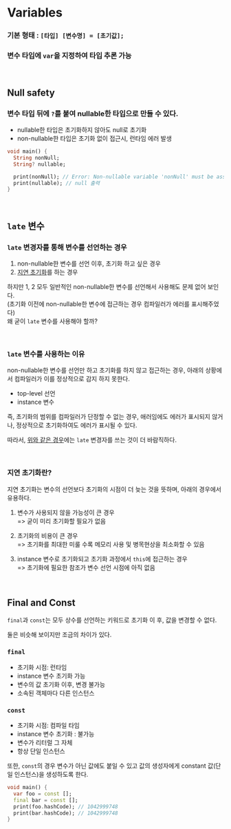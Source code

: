 # Variables

### 기본 형태 : `[타입] [변수명] = [초기값];`

### 변수 타입에 `var`을 지정하여 타입 추론 가능

<br/>

## Null safety

### 변수 타입 뒤에 `?`를 붙여 nullable한 타입으로 만들 수 있다.
- nullable한 타입은 초기화하지 않아도 null로 초기화
- non-nullable한 타입은 초기화 없이 접근시, 런타임 에러 발생
```dart
void main() {
  String nonNull;
  String? nullable;

  print(nonNull); // Error: Non-nullable variable 'nonNull' must be assigned before it can be used.
  print(nullable); // null 출력
}
```

<br/>

## `late` 변수
### `late` 변경자를 통해 변수를 선언하는 경우
1. non-nullable한 변수를 선언 이후, 초기화 하고 싶은 경우
2. [지연 초기화](#지연-초기화란)를 하는 경우  

하지만 1, 2 모두 일반적인 non-nullable한 변수를 선언해서 사용해도 문제 없어 보인다.  
(초기화 이전에 non-nullable한 변수에 접근하는 경우 컴파일러가 에러를 표시해주었다)  
왜 굳이 `late` 변수를 사용해야 할까?

<br/>

### `late` 변수를 사용하는 이유
non-nullable한 변수를 선언만 하고 초기화를 하지 않고 접근하는 경우, 아래의 상황에서 컴파일러가 이를 정상적으로 감지 하지 못한다.
- top-level 선언
- instance 변수

즉, 초기화의 범위를 컴파일러가 단정할 수 없는 경우, 애러임에도 에러가 표시되지 않거나, 정상적으로 초기화하여도 에러가 표시될 수 있다.  

따라서, [위와 같은 경우](#late-변경자를-통해-변수를-선언하는-경우)에는 `late` 변경자를 쓰는 것이 더 바람직하다.

<br/>

### 지연 초기화란?
지연 초기화는 변수의 선언보다 초기화의 시점이 더 늦는 것을 뜻하며, 아래의 경우에서 유용하다.
1. 변수가 사용되지 않을 가능성이 큰 경우  
    => 굳이 미리 초기화할 필요가 없음

2. 초기화의 비용이 큰 경우  
    => 초기화를 최대한 미룰 수록 메모리 사용 및 병목현상을 최소화할 수 있음

3. instance 변수로 초기화되고 초기화 과정에서 `this`에 접근하는 경우  
    => 초기화에 필요한 참조가 변수 선언 시점에 아직 없음


<br/>

## Final and Const
`final`과 `const`는 모두 상수를 선언하는 키워드로 초기화 이 후, 값을 변경할 수 없다.

둘은 비슷해 보이지만 조금의 차이가 있다.

### `final`
- 초기화 시점: 런타임
- instance 변수 초기화 가능
- 변수의 값 초기화 이후, 변경 불가능
- 소속된 객체마다 다른 인스턴스

### `const`
- 초기화 시점: 컴파일 타임
- instance 변수 초기화 : 불가능
- 변수가 리터럴 그 자체
- 항상 단일 인스턴스

또한, `const`의 경우 변수가 아닌 값에도 붙일 수 있고 값의 생성자에게 constant 값(단일 인스턴스)을 생성하도록 한다.  
```dart
void main() {
  var foo = const [];
  final bar = const [];
  print(foo.hashCode); // 1042999748
  print(bar.hashCode); // 1042999748
}
```
